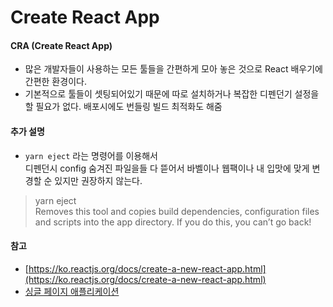 # Create React App

#### CRA (Create React App)

* 많은 개발자들이 사용하는 모든 툴들을 간편하게 모아 놓은 것으로 React 배우기에 간편한 환경이다.
* 기본적으로 툴들이 셋팅되어있기 때문에 따로 설치하거나 복잡한 디펜던기 설정을 할 필요가 없다. 배포시에도 번들링 빌드 최적화도 해줌

#### 추가 설명

* `yarn eject` 라는 명령어를 이용해서\
  디펜던시 config 숨겨진 파일을들 다 뜯어서 바벨이나 웹팩이나 내 입맛에 맞게 변경할 순 있지만 권장하지 않는다.

> yarn eject\
> Removes this tool and copies build dependencies, configuration files and scripts into the app directory. If you do this, you can’t go back!

#### 참고

* [https://ko.reactjs.org/docs/create-a-new-react-app.html](https://ko.reactjs.org/docs/create-a-new-react-app.html)
* [싱글 페이지 애플리케이션](https://ko.reactjs.org/docs/glossary.html#single-page-application)
